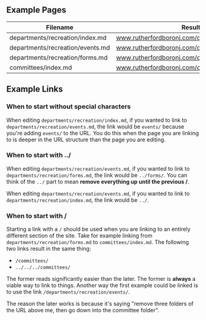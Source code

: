 ## Example Pages

| Filename | Resulting URL |
|----------|---------------|
| departments/recreation/index.md | www.rutherfordboronj.com/departments/recreation/ |
| departments/recreation/events.md | www.rutherfordboronj.com/departments/recreation/events/ |
| departments/recreation/forms.md | www.rutherfordboronj.com/departments/recreation/forms/ |
| committees/index.md | www.rutherfordboronj.com/committees/ |

## Example Links

### When to start without special characters

When editing `departments/recreation/index.md`, if you wanted to link to `departments/recreation/events.md`, the link would be `events/` because you're adding `events/` to the URL. You do this when the page you are linking to is deeper in the URL structure than the page you are editing.

### When to start with ../

When editing `departments/recreation/events.md`, if you wanted to link to `departments/recreation/forms.md`, the link would be `../forms/`. You can think of the `../` part to mean **remove everything up until the previous /**.

When editing `departments/recreation/events.md`, if you wanted to link to `departments/recreation/index.md`, the link would be `../`.

### When to start with /

Starting a link with a `/` should be used when you are linking to an entirely different section of the site. Take for example linking from `departments/recreation/forms.md` to `committees/index.md`. The following two links result in the same thing:

* `/committees/`
* `../../../committees/`

The former reads significantly easier than the later. The former is **always** a viable way to link to things. Another way the first example could be linked is to use the link `/departments/recreation/events/`.

The reason the later works is because it's saying "remove three folders of the URL above me, then go down into the committee folder".
